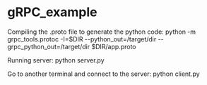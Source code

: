 # gRPC_example

Compiling the .proto file to generate the python code:
python -m grpc_tools.protoc -I=$DIR --python_out=/target/dir --grpc_python_out=/target/dir $DIR/app.proto
  
Running server:
python server.py
  
Go to another terminal and connect to the server:
python client.py
